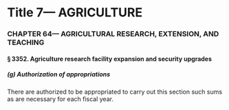 
# Title 7— AGRICULTURE
### CHAPTER 64— AGRICULTURAL RESEARCH, EXTENSION, AND TEACHING
#### § 3352. Agriculture research facility expansion and security upgrades
##### (g) Authorization of appropriations

There are authorized to be appropriated to carry out this section such sums as are necessary for each fiscal year.
